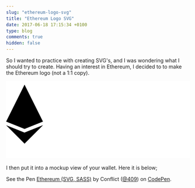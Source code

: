 ```yaml
---
slug: "ethereum-logo-svg"
title: "Ethereum Logo SVG"
date: 2017-06-18 17:15:34 +0100
type: blog
comments: true
hidden: false
---
```


So I wanted to practice with creating SVG's, and I was wondering what I should try to create. Having an interest in 
Ethereum, I decided to to make the Ethereum logo (not a 1:1 copy).

![images/ethereum-logo-svg/logo.svg](images/ethereum-logo-svg/logo.svg)

I then put it into a mockup view of your wallet. Here it is below;

<p data-height="500" data-theme-id="light" data-slug-hash="yXaQNe" data-default-tab="result" data-user="409" data-embed-version="2" data-pen-title="Ethereum (SVG, SASS)" class="codepen">See the Pen <a href="https://codepen.io/409/pen/yXaQNe/">Ethereum (SVG, SASS)</a> by Conflict (<a href="https://codepen.io/409">@409</a>) on <a href="https://codepen.io">CodePen</a>.</p>
<script async src="https://production-assets.codepen.io/assets/embed/ei.js"></script>